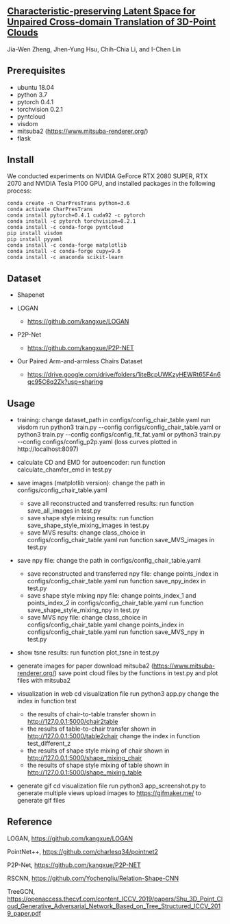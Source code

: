 ## [Characteristic-preserving Latent Space for Unpaired Cross-domain Translation of 3D-Point Clouds](https://ieeexplore.ieee.org/abstract/document/10158055/)

Jia-Wen Zheng, Jhen-Yung Hsu, Chih-Chia Li, and I-Chen Lin

## Prerequisites
- ubuntu 18.04
- python 3.7
- pytorch 0.4.1
- torchvision 0.2.1
- pyntcloud
- visdom
- mitsuba2 (https://www.mitsuba-renderer.org/)
- flask

## Install
We conducted experiments on NVIDIA GeForce RTX 2080 SUPER, RTX 2070 and NVIDIA Tesla P100 GPU, and installed packages in the following process:
```
conda create -n CharPresTrans python=3.6
conda activate CharPresTrans
conda install pytorch=0.4.1 cuda92 -c pytorch
conda install -c pytorch torchvision=0.2.1
conda install -c conda-forge pyntcloud
pip install visdom
pip install pyyaml
conda install -c conda-forge matplotlib
conda install -c conda-forge cupy=9.6
conda install -c anaconda scikit-learn
```

## Dataset
- Shapenet
- LOGAN
    - https://github.com/kangxue/LOGAN
- P2P-Net
    - https://github.com/kangxue/P2P-NET

- Our Paired Arm-and-armless Chairs Dataset
    - https://drive.google.com/drive/folders/1iteBcpUWKzyHEWRt65F4n6qc95C6q2Zk?usp=sharing

## Usage
- training:
    change dataset_path in configs/config_chair_table.yaml
    run visdom
    run python3 train.py --config configs/config_chair_table.yaml
    or python3 train.py --config configs/config_fit_fat.yaml
    or python3 train.py --config configs/config_p2p.yaml
    (loss curves plotted in http://localhost:8097)
- calculate CD and EMD for autoencoder:
    run function calculate_chamfer_emd in test.py
- save images (matplotlib version):
  change the path in configs/config_chair_table.yaml
  - save all reconstructed and transferred results:
run function save_all_images in test.py
  - save shape style mixing results:
run function save_shape_style_mixing_images in test.py
  - save MVS results:
change class_choice in configs/config_chair_table.yaml
run function save_MVS_images in test.py

- save npy file:
change the path in configs/config_chair_table.yaml
  - save reconstructed and transferred npy file:
change points_index in configs/config_chair_table.yaml
run function save_npy_index in test.py
  - save shape style mixing npy file:
change points_index_1 and points_index_2 in
configs/config_chair_table.yaml
run function save_shape_style_mixing_npy in test.py
  - save MVS npy file:
change class_choice in configs/config_chair_table.yaml
change points_index in configs/config_chair_table.yaml
run function save_MVS_npy in test.py
- show tsne results:
run function plot_tsne in test.py
- generate images for paper
download mitsuba2 (https://www.mitsuba-renderer.org/)
save point cloud files by the functions in test.py and plot files with mitsuba2
- visualization in web
cd visualization file
run python3 app.py
change the index in function test
  - the results of chair-to-table transfer shown in
http://127.0.0.1:5000/chair2table
  - the results of table-to-chair transfer shown in
http://127.0.0.1:5000/table2chair
change the index in function test_different_z
  - the results of shape style mixing of chair shown in
http://127.0.0.1:5000/shape_mixing_chair
  - the results of shape style mixing of table shown in
http://127.0.0.1:5000/shape_mixing_table
- generate gif
cd visualization file
run python3 app_screenshot.py to generate multiple views
upload images to https://gifmaker.me/ to generate gif files


## Reference
LOGAN, https://github.com/kangxue/LOGAN

PointNet++, https://github.com/charlesq34/pointnet2

P2P-Net, https://github.com/kangxue/P2P-NET

RSCNN, https://github.com/Yochengliu/Relation-Shape-CNN

TreeGCN, https://openaccess.thecvf.com/content_ICCV_2019/papers/Shu_3D_Point_Cloud_Generative_Adversarial_Network_Based_on_Tree_Structured_ICCV_2019_paper.pdf
